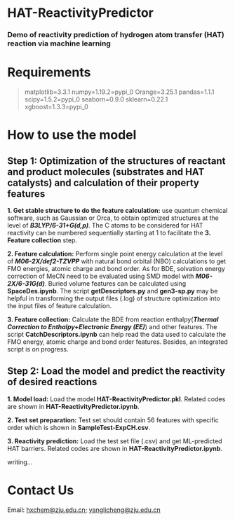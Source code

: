 # HAT-ReactivityPredictor
### Demo of reactivity prediction of hydrogen atom transfer (HAT) reaction via machine learning

# Requirements
>matplotlib=3.3.1
>numpy=1.19.2=pypi_0
>Orange=3.25.1
>pandas=1.1.1
>scipy=1.5.2=pypi_0
>seaborn=0.9.0
>sklearn=0.22.1
>xgboost=1.3.3=pypi_0

# How to use the model
## Step 1: Optimization of the structures of reactant and product molecules (substrates and HAT catalysts) and calculation of their property features

**1. Get stable structure to do the feature calculation:** use quantum chemical software, such as Gaussian or Orca, to obtain optimized structures at the level of ***B3LYP/6-31+G(d,p)***. The C atoms to be considered for HAT reactivity can be numbered sequentially starting at 1 to facilitate the **3. Feature collection** step.

**2. Feature calculation:** Perform single point energy calculation at the level of ***M06-2X/def2-TZVPP*** with natural bond orbital (NBO) calculations to get FMO energies, atomic charge and bond order. As for BDE, solvation energy correction of MeCN need to be evaluated using SMD model with ***M06-2X/6-31G(d)***. Buried volume features can be calculated using **SpaceDes.ipynb**. The script **getDescriptors.py** and **gen3-sp.py** may be helpful in transforming the output files (.log) of structure optimization into the input files of feature calculation.

**3. Feature collection:** Calculate the BDE from reaction enthalpy(***Thermal Correction to Enthalpy+Electronic Energy (EE)***) and other features. The script **CatchDescriptors.ipynb** can help read the data used to calculate the FMO energy, atomic charge and bond order features. Besides, an integrated script is on progress.

## Step 2: Load the model and predict the reactivity of desired reactions

**1. Model load:** Load the model **HAT-ReactivityPredictor.pkl**. Related codes are shown in **HAT-ReactivityPredictor.ipynb**.

**2. Test set preparation:** Test set should contain 56 features with specific order which is shown in **SampleTest-ExpCH.csv**.

**3. Reactivity prediction:** Load the test set file (.csv) and get ML-predicted HAT barriers. Related codes are shown in **HAT-ReactivityPredictor.ipynb**.

writing...


# Contact Us
Email: hxchem@zju.edu.cn; yanglicheng@zju.edu.cn 
